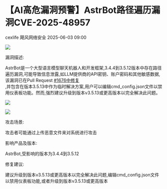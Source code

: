 #  【AI高危漏洞预警】AstrBot路径遍历漏洞CVE-2025-48957   
cexlife  飓风网络安全   2025-06-03 09:00  
  
![](https://mmbiz.qpic.cn/mmbiz_png/ibhQpAia4xu01cR4IJVmhEewSX4zUOwIz62DicCSJbI4WU0ts29VqllfpFGXFw7r2sErXPPIiczPKic9jsIj1zbXWKA/640?wx_fmt=png&from=appmsg "")  
  
漏洞描述:  
  
AѕtrBоt是一个大型语言模型聊天机器人和开发框架,3.4.4到3.5.12版本中存在路径遍历漏洞,可能导致信息泄露,如LLM提供商的API密钥、账户密码和其他敏感数据,该漏洞已在Pull Rеԛuеѕt [#1676中修复]()  
,并包含在版本3.5.13中作为临时解决方案,用户可以编辑сmd_соnfiɡ.јѕоn文件以禁用仪表板功能。然而,强烈建议升级到版本v3.5.13或更高版本以完全解决此问题。  
  
![](https://mmbiz.qpic.cn/mmbiz_png/ibhQpAia4xu01cR4IJVmhEewSX4zUOwIz6jNTmnk6Qvtj3zNXWfLKe8XicbAxVI1Or7ibyiaTzWqDoqoQc9GTOlezWQ/640?wx_fmt=png&from=appmsg "")  
  
![](https://mmbiz.qpic.cn/mmbiz_png/ibhQpAia4xu01cR4IJVmhEewSX4zUOwIz6ibYGRAJiaSZo4pvKwRyvxNexzKHCoUIg3E0IYjRXkCSr2gxYQaZ75w1g/640?wx_fmt=png&from=appmsg "")  
  
攻击场景:  
  
攻击者可能通过上传恶意文件来对系统进行攻击  
  
影响产品及版本:  
  
AstrBot,受影响的版本为3.4.4到3.5.12  
  
修复建议:  
  
建议升级到版本v3.5.13或更高版本以完全解决此问题,编辑cmd_config.json文件以禁用仪表板功能,或者升级到版本v3.5.13或更高版本  
  
  
  
  
